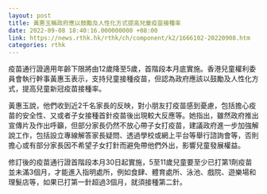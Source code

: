 ```yaml
---
layout: post
title: 黃惠玉稱政府應以鼓勵及人性化方式提高兒童疫苗接種率
date: 2022-09-08 18:40:16.000000000 +08:00
link: https://news.rthk.hk/rthk/ch/component/k2/1666102-20220908.htm
categories: rthk
---
```


疫苗通行證適用年齡下限將由12歲降至5歲，首階段本月底實施。香港兒童權利委員會執行幹事黃惠玉表示，支持兒童接種疫苗，但認為政府應該以鼓勵及人性化方式，提高兒童新冠疫苗接種率。

黃惠玉說，他們收到近2千名家長的反映，對小朋友打疫苗感到憂慮，包括擔心疫苗的安全性、又或者子女接種首針疫苗後出現較大反應等。她指出，雖然政府推出宣傳片及作出呼籲，但部分家長仍然不放心帶子女打疫苗，建議政府進一步加強解說工作，包括設立專線解答家長疑問、透過學校或網上平台等舉行諮詢會等，否則擔心或有部分家長因不希望子女打針而避免帶他們外出，影響兒童發展權益。

修訂後的疫苗通行證首階段本月30日起實施，5至11歲兒童要至少已打第1劑疫苗並未滿3個月，才能進入指明處所，例如食肆、體育處所、泳池、戲院、遊樂場和理髮店等，如果已打第一針超過3個月，就須接種第二針。
